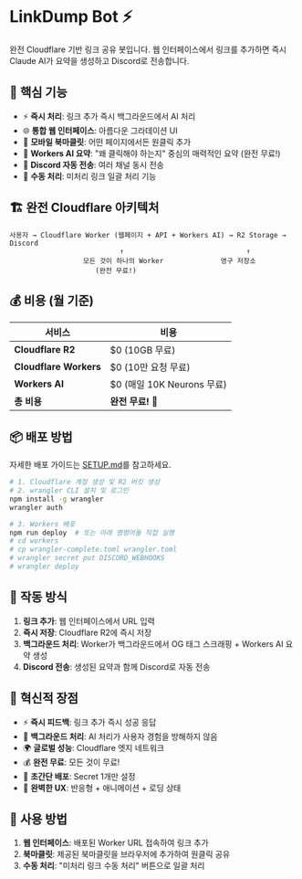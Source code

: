 # LinkDump Bot ⚡

완전 Cloudflare 기반 링크 공유 봇입니다. 웹 인터페이스에서 링크를 추가하면 즉시 Claude AI가 요약을 생성하고 Discord로 전송합니다.

## 🚀 핵심 기능

- ⚡ **즉시 처리**: 링크 추가 즉시 백그라운드에서 AI 처리
- 🌐 **통합 웹 인터페이스**: 아름다운 그라데이션 UI
- 📱 **모바일 북마클릿**: 어떤 페이지에서든 원클릭 추가
- 🤖 **Workers AI 요약**: "왜 클릭해야 하는지" 중심의 매력적인 요약 (완전 무료!)
- 💬 **Discord 자동 전송**: 여러 채널 동시 전송
- 🔄 **수동 처리**: 미처리 링크 일괄 처리 기능

## 🏗️ 완전 Cloudflare 아키텍처

```
사용자 → Cloudflare Worker (웹페이지 + API + Workers AI) → R2 Storage → Discord
                           ↑                              ↑
                  모든 것이 하나의 Worker              영구 저장소
                     (완전 무료!)
```

## 💰 비용 (월 기준)

| 서비스 | 비용 |
|--------|------|
| **Cloudflare R2** | $0 (10GB 무료) |
| **Cloudflare Workers** | $0 (10만 요청 무료) |
| **Workers AI** | $0 (매일 10K Neurons 무료) |
| **총 비용** | **완전 무료!** 🎉 |

## 📦 배포 방법

자세한 배포 가이드는 [SETUP.md](./SETUP.md)를 참고하세요.

```bash
# 1. Cloudflare 계정 생성 및 R2 버킷 생성
# 2. wrangler CLI 설치 및 로그인
npm install -g wrangler
wrangler auth

# 3. Workers 배포
npm run deploy  # 또는 아래 명령어들 직접 실행
# cd workers
# cp wrangler-complete.toml wrangler.toml  
# wrangler secret put DISCORD_WEBHOOKS
# wrangler deploy
```

## 🔄 작동 방식

1. **링크 추가**: 웹 인터페이스에서 URL 입력
2. **즉시 저장**: Cloudflare R2에 즉시 저장
3. **백그라운드 처리**: Worker가 백그라운드에서 OG 태그 스크래핑 + Workers AI 요약 생성
4. **Discord 전송**: 생성된 요약과 함께 Discord로 자동 전송

## 🎯 혁신적 장점

- ⚡ **즉시 피드백**: 링크 추가 즉시 성공 응답
- 🚀 **백그라운드 처리**: AI 처리가 사용자 경험을 방해하지 않음
- 🌍 **글로벌 성능**: Cloudflare 엣지 네트워크
- 💰 **완전 무료**: 모든 것이 무료!
- 🔧 **초간단 배포**: Secret 1개만 설정
- 📱 **완벽한 UX**: 반응형 + 애니메이션 + 로딩 상태

## 📱 사용 방법

1. **웹 인터페이스**: 배포된 Worker URL 접속하여 링크 추가
2. **북마클릿**: 제공된 북마클릿을 브라우저에 추가하여 원클릭 공유
3. **수동 처리**: "미처리 링크 수동 처리" 버튼으로 일괄 처리